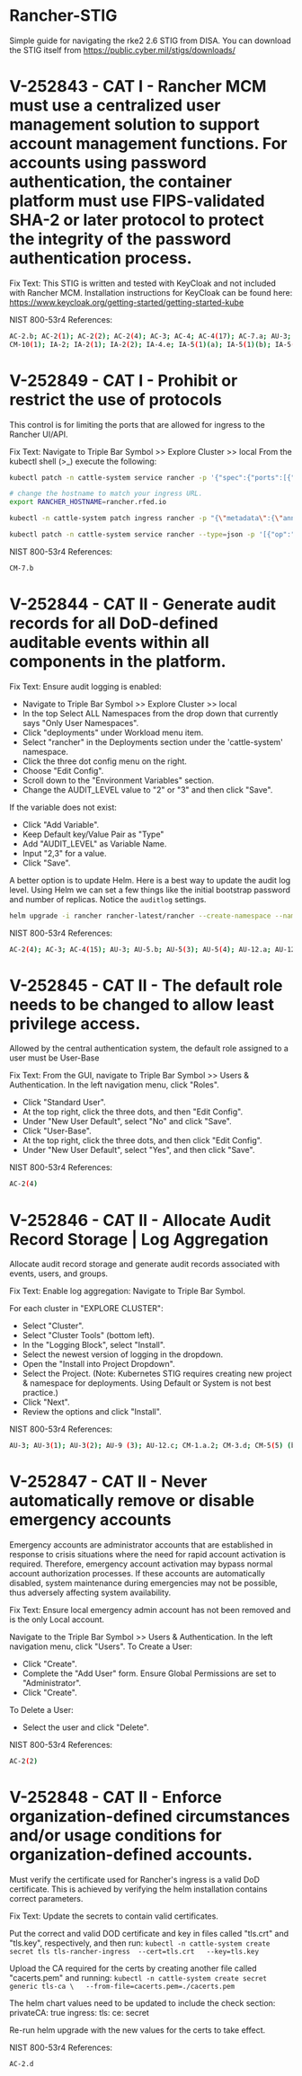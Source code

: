 # Rancher-STIG
Simple guide for navigating the rke2 2.6 STIG from DISA. 
You can download the STIG itself from https://public.cyber.mil/stigs/downloads/
# V-252843 - CAT I - Rancher MCM must use a centralized user management solution to support account management functions. For accounts using password authentication, the container platform must use FIPS-validated SHA-2 or later protocol to protect the integrity of the password authentication process.
Fix Text: This STIG is written and tested with KeyCloak and not included with Rancher MCM. Installation instructions for KeyCloak can be found here:
https://www.keycloak.org/getting-started/getting-started-kube

NIST 800-53r4 References:

```bash
AC-2.b; AC-2(1); AC-2(2); AC-2(4); AC-3; AC-4; AC-4(17); AC-7.a; AU-3; AU-6(4); AU-9; AU-9(3); AU-12(3); CM-5(6); CM-8.b; CM-8(3)(b);
CM-10(1); IA-2; IA-2(1); IA-2(2); IA-4.e; IA-5(1)(a); IA-5(1)(b); IA-5(1)(c); IA-5(1)(d); IA-5(1)(e); IA-5(2)(c); IA-6; SC-4
```
# V-252849 - CAT I - Prohibit or restrict the use of protocols

This control is for limiting the ports that are allowed for ingress to the Rancher UI/API.

Fix Text: Navigate to Triple Bar Symbol >> Explore Cluster >> local
From the kubectl shell (>_) execute the following:

```bash
kubectl patch -n cattle-system service rancher -p '{"spec":{"ports":[{"port":443,"targetPort":443}]}}'

# change the hostname to match your ingress URL.
export RANCHER_HOSTNAME=rancher.rfed.io

kubectl -n cattle-system patch ingress rancher -p "{\"metadata\":{\"annotations\":{\"nginx.ingress.Kubernetes.io/backend-protocol\":\"HTTPS\"}},\"spec\":{\"rules\":[{\"host\":\"$RANCHER_HOSTNAME\",\"http\":{\"paths\":[{\"backend\":{\"service\":{\"name\":\"rancher\",\"port\":{\"number\":443}}},\"pathType\":\"ImplementationSpecific\"}]}}]}}"

kubectl patch -n cattle-system service rancher --type=json -p '[{"op":"remove","path":"/spec/ports/0"}]'
```
NIST 800-53r4 References:

```bash
CM-7.b
```

# V-252844 - CAT II - Generate audit records for all DoD-defined auditable events within all components in the platform.
Fix Text: Ensure audit logging is enabled:

- Navigate to Triple Bar Symbol >> Explore Cluster >> local
- In the top Select ALL Namespaces from the drop down that currently says "Only User Namespaces".
- Click "deployments" under Workload menu item.
- Select "rancher" in the Deployments section under the 'cattle-system' namespace.
- Click the three dot config menu on the right.
- Choose "Edit Config".
- Scroll down to the "Environment Variables" section.
- Change the AUDIT_LEVEL value to "2" or "3" and then click "Save".

If the variable does not exist:

- Click "Add Variable".
- Keep Default key/Value Pair as "Type"
- Add "AUDIT_LEVEL" as Variable Name.
- Input "2,3" for a value.
- Click "Save".

A better option is to update Helm. Here is a best way to update the audit log level. Using Helm we can set a few things like the initial bootstrap password and number of replicas. Notice the `auditlog` settings.
```bash
helm upgrade -i rancher rancher-latest/rancher --create-namespace --namespace cattle-system --set hostname=rancher.$domain --set bootstrapPassword=bootStrapAllTheThings --set replicas=1 --set auditLog.level=2 --set auditLog.destination=hostPath
```

NIST 800-53r4 References:

```bash
AC-2(4); AC-3; AC-4(15); AU-3; AU-5.b; AU-5(3); AU-5(4); AU-12.a; AU-12.b; AU-12.c; AU-14(1); CM-1.a.1
```

# V-252845 - CAT II - The default role needs to be changed to allow least privilege access.

Allowed by the central authentication system, the default role assigned to a user must be User-Base

Fix Text: From the GUI, navigate to Triple Bar Symbol >> Users & Authentication. In the left navigation menu, click "Roles".

- Click "Standard User".
- At the top right, click the three dots, and then "Edit Config".
- Under "New User Default", select "No" and click "Save".
- Click "User-Base".
- At the top right, click the three dots, and then click "Edit Config".
- Under "New User Default", select "Yes", and then click "Save".

NIST 800-53r4 References:

```bash
AC-2(4)
```

# V-252846 - CAT II - Allocate Audit Record Storage | Log Aggregation

Allocate audit record storage and generate audit records associated with events, users, and groups.

Fix Text: Enable log aggregation:
Navigate to Triple Bar Symbol.

For each cluster in  "EXPLORE CLUSTER":

- Select "Cluster".
- Select "Cluster Tools" (bottom left).
- In the "Logging Block", select "Install".
- Select the newest version of logging in the dropdown. 
- Open the "Install into Project Dropdown".
- Select the Project. (Note: Kubernetes STIG requires creating new project & namespace for deployments. Using Default or System is not best practice.)
- Click "Next".
- Review the options and click "Install".

NIST 800-53r4 References:

```bash
AU-3; AU-3(1); AU-3(2); AU-9 (3); AU-12.c; CM-1.a.2; CM-3.d; CM-5(5) (b);CM-6.b
```

# V-252847 - CAT II - Never automatically remove or disable emergency accounts

Emergency accounts are administrator accounts that are established in response to crisis situations where the need for rapid account activation is required. Therefore, emergency account activation may bypass normal account authorization processes. If these accounts are automatically disabled, system maintenance during emergencies may not be possible, thus adversely affecting system availability.

Fix Text: Ensure local emergency admin account has not been removed and is the only Local account.

Navigate to the Triple Bar Symbol >> Users & Authentication. In the left navigation menu, click "Users".
To Create a User:

- Click "Create".
- Complete the "Add User" form. Ensure Global Permissions are set to "Administrator".
- Click "Create".

To Delete a User:

- Select the user and click "Delete".

NIST 800-53r4 References:

```bash
AC-2(2)
```

# V-252848 - CAT II - Enforce organization-defined circumstances and/or usage conditions for organization-defined accounts.

Must verify the certificate used for Rancher's ingress is a valid DoD certificate. This is achieved by verifying the helm installation contains correct parameters.

Fix Text: Update the secrets to contain valid certificates.

Put the correct and valid DOD certificate and key in files called "tls.crt" and "tls.key", respectively, and then run:
`kubectl -n cattle-system create secret tls tls-rancher-ingress  --cert=tls.crt   --key=tls.key`

Upload the CA required for the certs by creating another file called "cacerts.pem" and running:
`kubectl -n cattle-system create secret generic tls-ca \   --from-file=cacerts.pem=./cacerts.pem`

The helm chart values need to be updated to include the check section:
privateCA: true
ingress:
tls:
ce: secret

Re-run helm upgrade with the new values for the certs to take effect.

NIST 800-53r4 References:

```bash
AC-2.d
```

